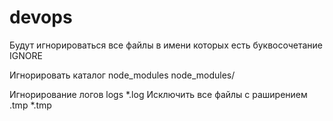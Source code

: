 # devops


Будут игнорироваться все файлы в имени которых есть буквосочетание IGNORE

Игнорировать каталог node_modules 
node_modules/ 

Игнорирование логов 
logs 
*.log 
Исключить все файлы с раширением .tmp
*.tmp
